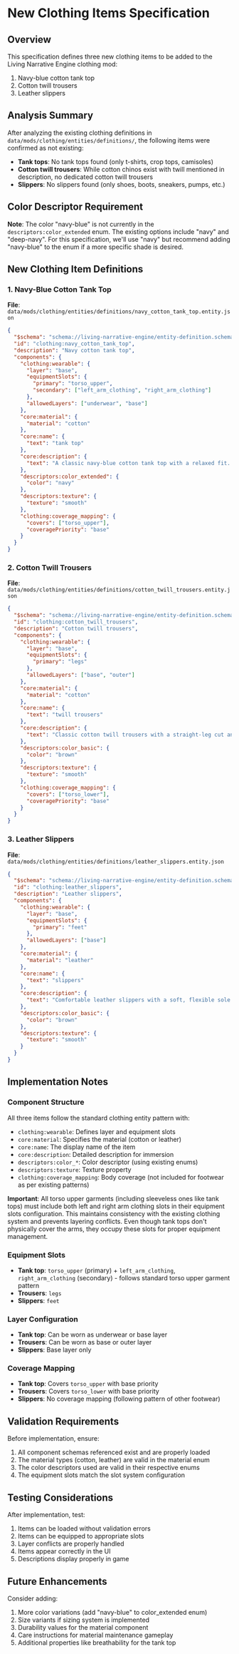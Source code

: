# New Clothing Items Specification

## Overview

This specification defines three new clothing items to be added to the Living Narrative Engine clothing mod:

1. Navy-blue cotton tank top
2. Cotton twill trousers
3. Leather slippers

## Analysis Summary

After analyzing the existing clothing definitions in `data/mods/clothing/entities/definitions/`, the following items were confirmed as not existing:

- **Tank tops**: No tank tops found (only t-shirts, crop tops, camisoles)
- **Cotton twill trousers**: While cotton chinos exist with twill mentioned in description, no dedicated cotton twill trousers
- **Slippers**: No slippers found (only shoes, boots, sneakers, pumps, etc.)

## Color Descriptor Requirement

**Note**: The color "navy-blue" is not currently in the `descriptors:color_extended` enum. The existing options include "navy" and "deep-navy". For this specification, we'll use "navy" but recommend adding "navy-blue" to the enum if a more specific shade is desired.

## New Clothing Item Definitions

### 1. Navy-Blue Cotton Tank Top

**File**: `data/mods/clothing/entities/definitions/navy_cotton_tank_top.entity.json`

```json
{
  "$schema": "schema://living-narrative-engine/entity-definition.schema.json",
  "id": "clothing:navy_cotton_tank_top",
  "description": "Navy cotton tank top",
  "components": {
    "clothing:wearable": {
      "layer": "base",
      "equipmentSlots": {
        "primary": "torso_upper",
        "secondary": ["left_arm_clothing", "right_arm_clothing"]
      },
      "allowedLayers": ["underwear", "base"]
    },
    "core:material": {
      "material": "cotton"
    },
    "core:name": {
      "text": "tank top"
    },
    "core:description": {
      "text": "A classic navy-blue cotton tank top with a relaxed fit. The sleeveless design offers maximum breathability and freedom of movement, perfect for warm weather or layering. The soft cotton fabric feels comfortable against the skin, while the deep navy color provides versatile styling options."
    },
    "descriptors:color_extended": {
      "color": "navy"
    },
    "descriptors:texture": {
      "texture": "smooth"
    },
    "clothing:coverage_mapping": {
      "covers": ["torso_upper"],
      "coveragePriority": "base"
    }
  }
}
```

### 2. Cotton Twill Trousers

**File**: `data/mods/clothing/entities/definitions/cotton_twill_trousers.entity.json`

```json
{
  "$schema": "schema://living-narrative-engine/entity-definition.schema.json",
  "id": "clothing:cotton_twill_trousers",
  "description": "Cotton twill trousers",
  "components": {
    "clothing:wearable": {
      "layer": "base",
      "equipmentSlots": {
        "primary": "legs"
      },
      "allowedLayers": ["base", "outer"]
    },
    "core:material": {
      "material": "cotton"
    },
    "core:name": {
      "text": "twill trousers"
    },
    "core:description": {
      "text": "Classic cotton twill trousers with a straight-leg cut and comfortable mid-rise waist. The distinctive diagonal weave pattern of the twill fabric provides excellent durability and a subtle textural interest. These versatile trousers feature a timeless design suitable for both casual and semi-formal occasions."
    },
    "descriptors:color_basic": {
      "color": "brown"
    },
    "descriptors:texture": {
      "texture": "smooth"
    },
    "clothing:coverage_mapping": {
      "covers": ["torso_lower"],
      "coveragePriority": "base"
    }
  }
}
```

### 3. Leather Slippers

**File**: `data/mods/clothing/entities/definitions/leather_slippers.entity.json`

```json
{
  "$schema": "schema://living-narrative-engine/entity-definition.schema.json",
  "id": "clothing:leather_slippers",
  "description": "Leather slippers",
  "components": {
    "clothing:wearable": {
      "layer": "base",
      "equipmentSlots": {
        "primary": "feet"
      },
      "allowedLayers": ["base"]
    },
    "core:material": {
      "material": "leather"
    },
    "core:name": {
      "text": "slippers"
    },
    "core:description": {
      "text": "Comfortable leather slippers with a soft, flexible sole. The supple leather upper molds to the foot for a personalized fit, while the cushioned insole provides all-day comfort. Perfect for relaxed indoor wear or casual outdoor errands, these slippers combine practicality with understated elegance."
    },
    "descriptors:color_basic": {
      "color": "brown"
    },
    "descriptors:texture": {
      "texture": "smooth"
    }
  }
}
```

## Implementation Notes

### Component Structure

All three items follow the standard clothing entity pattern with:

- `clothing:wearable`: Defines layer and equipment slots
- `core:material`: Specifies the material (cotton or leather)
- `core:name`: The display name of the item
- `core:description`: Detailed description for immersion
- `descriptors:color_*`: Color descriptor (using existing enums)
- `descriptors:texture`: Texture property
- `clothing:coverage_mapping`: Body coverage (not included for footwear as per existing patterns)

**Important**: All torso upper garments (including sleeveless ones like tank tops) must include both left and right arm clothing slots in their equipment slots configuration. This maintains consistency with the existing clothing system and prevents layering conflicts. Even though tank tops don't physically cover the arms, they occupy these slots for proper equipment management.

### Equipment Slots

- **Tank top**: `torso_upper` (primary) + `left_arm_clothing`, `right_arm_clothing` (secondary) - follows standard torso upper garment pattern
- **Trousers**: `legs`
- **Slippers**: `feet`

### Layer Configuration

- **Tank top**: Can be worn as underwear or base layer
- **Trousers**: Can be worn as base or outer layer
- **Slippers**: Base layer only

### Coverage Mapping

- **Tank top**: Covers `torso_upper` with base priority
- **Trousers**: Covers `torso_lower` with base priority
- **Slippers**: No coverage mapping (following pattern of other footwear)

## Validation Requirements

Before implementation, ensure:

1. All component schemas referenced exist and are properly loaded
2. The material types (cotton, leather) are valid in the material enum
3. The color descriptors used are valid in their respective enums
4. The equipment slots match the slot system configuration

## Testing Considerations

After implementation, test:

1. Items can be loaded without validation errors
2. Items can be equipped to appropriate slots
3. Layer conflicts are properly handled
4. Items appear correctly in the UI
5. Descriptions display properly in game

## Future Enhancements

Consider adding:

1. More color variations (add "navy-blue" to color_extended enum)
2. Size variants if sizing system is implemented
3. Durability values for the material component
4. Care instructions for material maintenance gameplay
5. Additional properties like breathability for the tank top
